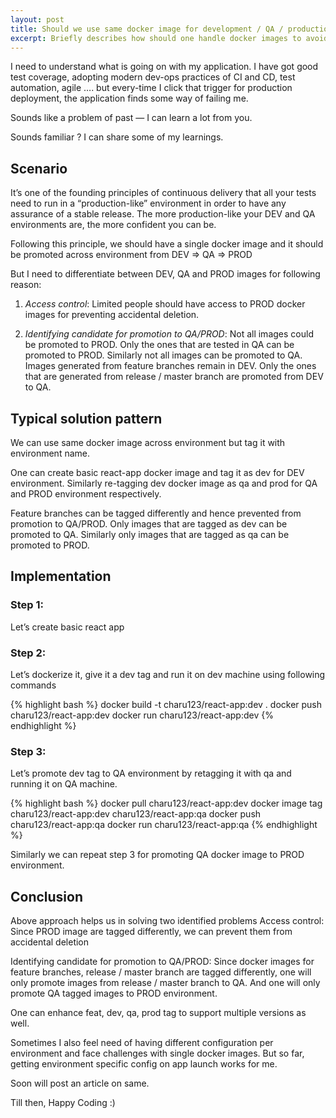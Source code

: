 ```yaml
---
layout: post
title: Should we use same docker image for development / QA / production environment?
excerpt: Briefly describes how should one handle docker images to avoid last-minute surprises in production environment.
---
```


I need to understand what is going on with my application. I have got good test coverage, adopting modern dev-ops practices of CI and CD, test automation, agile …. but every-time I click that trigger for production deployment, the application finds some way of failing me.

Sounds like a problem of past — I can learn a lot from you.

Sounds familiar ? I can share some of my learnings.

## Scenario
It’s one of the founding principles of continuous delivery that all your tests need to run in a “production-like” environment in order to have any assurance of a stable release. The more production-like your DEV and QA environments are, the more confident you can be.

Following this principle, we should have a single docker image and it should be promoted across environment from DEV => QA => PROD

But I need to differentiate between DEV, QA and PROD images for following reason:

1. _Access control_: Limited people should have access to PROD docker images for preventing accidental deletion.

2. _Identifying candidate for promotion to QA/PROD_: Not all images could be promoted to PROD. Only the ones that are tested in QA can be promoted to PROD. Similarly not all images can be promoted to QA. Images generated from feature branches remain in DEV. Only the ones that are generated from release / master branch are promoted from DEV to QA.

## Typical solution pattern

We can use same docker image across environment but tag it with environment name.

One can create basic react-app docker image and tag it as dev for DEV environment. Similarly re-tagging dev docker image as qa and prod for QA and PROD environment respectively.

Feature branches can be tagged differently and hence prevented from promotion to QA/PROD. Only images that are tagged as dev can be promoted to QA. Similarly only images that are tagged as qa can be promoted to PROD.

## Implementation

### Step 1:
Let’s create basic react app

### Step 2:
Let’s dockerize it, give it a dev tag and run it on dev machine using following commands

{% highlight bash %}
docker build -t charu123/react-app:dev .
docker push charu123/react-app:dev
docker run charu123/react-app:dev
{% endhighlight %}

### Step 3:
Let’s promote dev tag to QA environment by retagging it with qa and running it on QA machine.

{% highlight bash %}
docker pull charu123/react-app:dev
docker image tag charu123/react-app:dev charu123/react-app:qa
docker push charu123/react-app:qa
docker run charu123/react-app:qa
{% endhighlight %}

Similarly we can repeat step 3 for promoting QA docker image to PROD environment.

## Conclusion
Above approach helps us in solving two identified problems
Access control: Since PROD image are tagged differently, we can prevent them from accidental deletion

Identifying candidate for promotion to QA/PROD: Since docker images for feature branches, release / master branch are tagged differently, one will only promote images from release / master branch to QA. And one will only promote QA tagged images to PROD environment.

One can enhance feat, dev, qa, prod tag to support multiple versions as well.

Sometimes I also feel need of having different configuration per environment and face challenges with single docker images. But so far, getting environment specific config on app launch works for me.

Soon will post an article on same.

Till then, Happy Coding :)